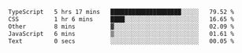 <!--START_SECTION:waka-->

```txt
TypeScript   5 hrs 17 mins   ████████████████████░░░░░   79.52 %
CSS          1 hr 6 mins     ████░░░░░░░░░░░░░░░░░░░░░   16.65 %
Other        8 mins          ▓░░░░░░░░░░░░░░░░░░░░░░░░   02.09 %
JavaScript   6 mins          ▒░░░░░░░░░░░░░░░░░░░░░░░░   01.61 %
Text         0 secs          ░░░░░░░░░░░░░░░░░░░░░░░░░   00.05 %
```

<!--END_SECTION:waka-->
